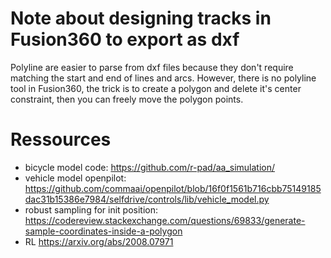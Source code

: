# Note about designing tracks in Fusion360 to export as dxf

Polyline are easier to parse from dxf files because they don't require matching the start and end of lines and arcs. However, there is no polyline tool in Fusion360, the trick is to create a polygon and delete it's center constraint, then you can freely move the polygon points.

# Ressources

- bicycle model code: https://github.com/r-pad/aa_simulation/
- vehicle model openpilot: https://github.com/commaai/openpilot/blob/16f0f1561b716cbb75149185dac31b15386e7984/selfdrive/controls/lib/vehicle_model.py
- robust sampling for init position: https://codereview.stackexchange.com/questions/69833/generate-sample-coordinates-inside-a-polygon
- RL https://arxiv.org/abs/2008.07971
